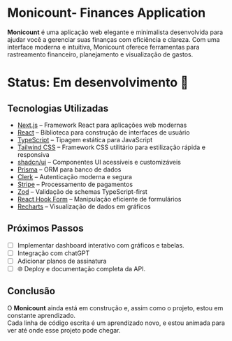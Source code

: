 # Monicount- Finances Application

**Monicount** é uma aplicação web elegante e minimalista desenvolvida para ajudar você a gerenciar suas finanças com eficiência e clareza. Com uma interface moderna e intuitiva, Monicount oferece ferramentas para rastreamento financeiro, planejamento e visualização de gastos.

# Status: Em desenvolvimento 🚧 

## Tecnologias Utilizadas

- [Next.js](https://nextjs.org/) – Framework React para aplicações web modernas  
- [React](https://reactjs.org/) – Biblioteca para construção de interfaces de usuário  
- [TypeScript](https://www.typescriptlang.org/) – Tipagem estática para JavaScript  
- [Tailwind CSS](https://tailwindcss.com/) – Framework CSS utilitário para estilização rápida e responsiva  
- [shadcn/ui](https://ui.shadcn.com/) – Componentes UI acessíveis e customizáveis  
- [Prisma](https://www.prisma.io/) – ORM para banco de dados  
- [Clerk](https://clerk.dev/) – Autenticação moderna e segura  
- [Stripe](https://stripe.com/) – Processamento de pagamentos  
- [Zod](https://zod.dev/) – Validação de schemas TypeScript-first  
- [React Hook Form](https://react-hook-form.com/) – Manipulação eficiente de formulários  
- [Recharts](https://recharts.org/) – Visualização de dados em gráficos  

## Próximos Passos

- [ ] Implementar dashboard interativo com gráficos e tabelas.
- [ ] Integração com chatGPT
- [ ] Adicionar planos de assinatura    
- [ ] 🌐 Deploy e documentação completa da API.  

## Conclusão

O **Monicount** ainda está em construção e, assim como o projeto, estou em constante aprendizado.   
Cada linha de código escrita é um aprendizado novo, e estou animada para ver até onde esse projeto pode chegar.  

